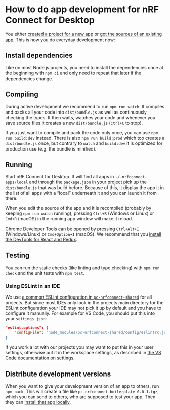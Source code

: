 ---
---

# How to do app development for nRF Connect for Desktop

You either [created a project for a new app](./create_new_app) or
[got the sources of an existing app](./get_an_existing_app_s_sources). This is
how you do everyday development now:

## Install dependencies

Like on most Node.js projects, you need to install the dependencies once at the
beginning with `npm ci` and only need to repeat that later if the dependencies
change.

## Compiling

During active development we recommend to run `npm run watch`: It compiles and
packs all your code into `dist/bundle.js` as well as continuously checking the
types. It then waits, watches your code and whenever you save source files it
creates a new `dist/bundle.js` (`Ctrl+C` to stop).

If you just want to compile and pack the code only once, you can use
`npm run build:dev` instead. There is also `npm run build:prod` which too
creates a `dist/bundle.js` once, but contrary to `watch` and `build:dev` it is
optimized for production use (e.g. the bundle is minified).

## Running

Start nRF Connect for Desktop. It will find all apps in
`~/.nrfconnect-apps/local` and through the `package.json` in your project pick
up the `dist/bundle.js` that was build before. Because of this, it display the
app it in the list of all apps with a “local” underneath it and you can launch
it from there.

When you edit the source of the app and it is recompiled (probably by keeping
`npm run watch` running), pressing `Ctrl+R` (Windows or Linux) or `Cmd+R`
(macOS) in the running app window will make it reload.

Chrome Developer Tools can be opened by pressing `Ctrl+Alt+I` (Windows/Linux) or
`Cmd+Option+I` (macOS). We recommend that you
[install the DevTools for React and Redux](./core_development#installing-the-electron-dev-tools).

## Testing

You can run the static checks (like linting and type checking) with
`npm run check` and the unit tests with `npm test`.

### Using ESLint in an IDE

We use
[a common ESLint configuration in `pc-nrfconnect-shared`](https://github.com/NordicSemiconductor/pc-nrfconnect-shared/blob/master/config/eslintrc.json)
for all projects. But since most IDEs only look in the projects main directory
for the ESLint configuration your IDE may not pick it up by default and you have
to configure it manually. For example for VS Code, you should put this into your
`settings.json`:

```json
"eslint.options": {
    "configFile": "node_modules/pc-nrfconnect-shared/config/eslintrc.json"
}
```

If you work a lot with our projects you may want to put this in your user
settings, otherwise put it in the workspace settings, as described in
[the VS Code documentation on settings](https://code.visualstudio.com/docs/getstarted/settings).

## Distribute development versions

When you want to give your development version of an app to others, run
`npm pack`. This will create a file like `pc-nrfconnect-boilerplate-0.0.1.tgz`,
which you can send to others, who are supposed to test your app. Then they can
[install that app locally](./local_app_installation).
